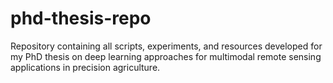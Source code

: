 # phd-thesis-repo
Repository containing all scripts, experiments, and resources developed for my PhD thesis on deep learning approaches for multimodal remote sensing applications in precision agriculture.
